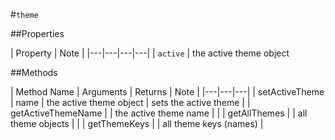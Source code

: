 #`theme`

##Properties

| Property | Note |
|---|---|---|---|
| `active` | the active theme object

##Methods

| Method Name | Arguments | Returns | Note |
|---|---|---|
| setActiveTheme | name | the active theme object | sets the active theme |
| getActiveThemeName | | the active theme name | |
| getAllThemes | | all theme objects | | 
| getThemeKeys | | all theme keys (names) |




